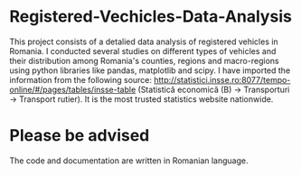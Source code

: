 ﻿# Registered-Vechicles-Data-Analysis
This project consists of a detalied data analysis of registered vehicles in Romania. I conducted several studies on different types of vehicles and their distribution among Romania's counties, regions and macro-regions using python libraries like pandas, matplotlib and scipy. I have imported the information from the following source: http://statistici.insse.ro:8077/tempo-online/#/pages/tables/insse-table (Statistică economică (B) -> Transporturi -> Transport rutier). It is the most trusted statistics website nationwide.
# Please be advised
The code and documentation are written in Romanian language.





